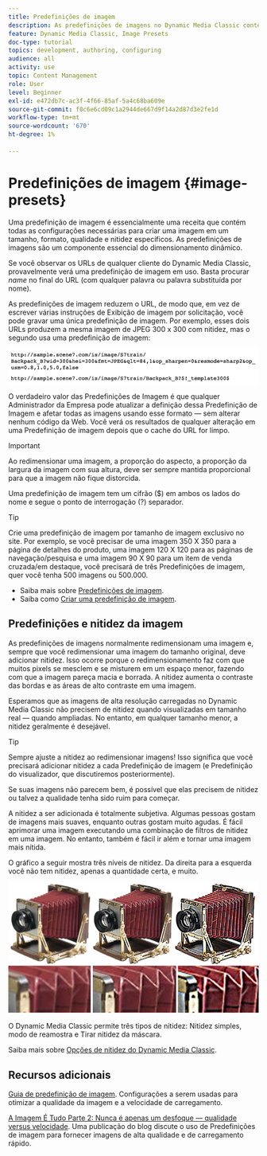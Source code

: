 ```yaml
---
title: Predefinições de imagem
description: As predefinições de imagens no Dynamic Media Classic contêm todas as configurações necessárias para criar uma imagem em um tamanho, formato, qualidade e nitidez específicos. As predefinições de imagens são um componente essencial do dimensionamento dinâmico. Ao observar um URL no Dynamic Media Classic, é possível ver facilmente se uma predefinição de imagem está em uso. Saiba mais sobre Predefinições de imagem, por que elas são tão úteis e como criar uma.
feature: Dynamic Media Classic, Image Presets
doc-type: tutorial
topics: development, authoring, configuring
audience: all
activity: use
topic: Content Management
role: User
level: Beginner
exl-id: e472db7c-ac3f-4f66-85af-5a4c68ba609e
source-git-commit: f0c6e6cd09c1a2944de667d9f14a2d87d3e2fe1d
workflow-type: tm+mt
source-wordcount: '670'
ht-degree: 1%

---
```


# Predefinições de imagem {#image-presets}

Uma predefinição de imagem é essencialmente uma receita que contém todas as configurações necessárias para criar uma imagem em um tamanho, formato, qualidade e nitidez específicos. As predefinições de imagens são um componente essencial do dimensionamento dinâmico.

Se você observar os URLs de qualquer cliente do Dynamic Media Classic, provavelmente verá uma predefinição de imagem em uso. Basta procurar $name$ no final do URL (com qualquer palavra ou palavra substituída por nome).

As predefinições de imagem reduzem o URL, de modo que, em vez de escrever várias instruções de Exibição de imagem por solicitação, você pode gravar uma única predefinição de imagem. Por exemplo, esses dois URLs produzem a mesma imagem de JPEG 300 x 300 com nitidez, mas o segundo usa uma predefinição de imagem:

![imagem](assets/image-presets/image-preset-2.png)

O verdadeiro valor das Predefinições de Imagem é que qualquer Administrador da Empresa pode atualizar a definição dessa Predefinição de Imagem e afetar todas as imagens usando esse formato — sem alterar nenhum código da Web. Você verá os resultados de qualquer alteração em uma Predefinição de imagem depois que o cache do URL for limpo.

>[!IMPORTANT]
>
>Ao redimensionar uma imagem, a proporção do aspecto, a proporção da largura da imagem com sua altura, deve ser sempre mantida proporcional para que a imagem não fique distorcida.

Uma predefinição de imagem tem um cifrão ($) em ambos os lados do nome e segue o ponto de interrogação (?) separador.

>[!TIP]
>
>Crie uma predefinição de imagem por tamanho de imagem exclusivo no site. Por exemplo, se você precisar de uma imagem 350 X 350 para a página de detalhes do produto, uma imagem 120 X 120 para as páginas de navegação/pesquisa e uma imagem 90 X 90 para um item de venda cruzada/em destaque, você precisará de três Predefinições de imagem, quer você tenha 500 imagens ou 500.000.

- Saiba mais sobre [Predefinições de imagem](https://experienceleague.adobe.com/docs/dynamic-media-classic/using/image-sizing/setting-image-presets.html).
- Saiba como [Criar uma predefinição de imagem](https://experienceleague.adobe.com/docs/dynamic-media-classic/using/image-sizing/setting-image-presets.html#creating-an-image-preset).

## Predefinições e nitidez da imagem

As predefinições de imagens normalmente redimensionam uma imagem e, sempre que você redimensionar uma imagem do tamanho original, deve adicionar nitidez. Isso ocorre porque o redimensionamento faz com que muitos pixels se mesclem e se misturem em um espaço menor, fazendo com que a imagem pareça macia e borrada. A nitidez aumenta o contraste das bordas e as áreas de alto contraste em uma imagem.

Esperamos que as imagens de alta resolução carregadas no Dynamic Media Classic não precisem de nitidez quando visualizadas em tamanho real — quando ampliadas. No entanto, em qualquer tamanho menor, a nitidez geralmente é desejável.

>[!TIP]
>
>Sempre ajuste a nitidez ao redimensionar imagens! Isso significa que você precisará adicionar nitidez a cada Predefinição de imagem (e Predefinição do visualizador, que discutiremos posteriormente).
>
>Se suas imagens não parecem bem, é possível que elas precisem de nitidez ou talvez a qualidade tenha sido ruim para começar.

A nitidez a ser adicionada é totalmente subjetiva. Algumas pessoas gostam de imagens mais suaves, enquanto outras gostam muito agudas. É fácil aprimorar uma imagem executando uma combinação de filtros de nitidez em uma imagem. No entanto, também é fácil ir além e tornar uma imagem mais nítida.

O gráfico a seguir mostra três níveis de nitidez. Da direita para a esquerda você não tem nitidez, apenas a quantidade certa, e muito.

![imagem](assets/image-presets/image-presets-1.jpg)

O Dynamic Media Classic permite três tipos de nitidez: Nitidez simples, modo de reamostra e Tirar nitidez da máscara.

Saiba mais sobre [Opções de nitidez do Dynamic Media Classic](https://experienceleague.adobe.com/docs/dynamic-media-classic/using/master-files/sharpening-image.html#sharpening_an_image).

## Recursos adicionais

[Guia de predefinição de imagem](https://www.adobe.com/content/dam/www/us/en/experience-manager/pdfs/dynamic-media-image-preset-guide.pdf). Configurações a serem usadas para otimizar a qualidade da imagem e a velocidade de carregamento.

[A Imagem É Tudo Parte 2: Nunca é apenas um desfoque — qualidade versus velocidade](https://theblog.adobe.com/image-is-everything-part-2-its-never-just-a-blur-quality-versus-speed/). Uma publicação do blog discute o uso de Predefinições de imagem para fornecer imagens de alta qualidade e de carregamento rápido.

